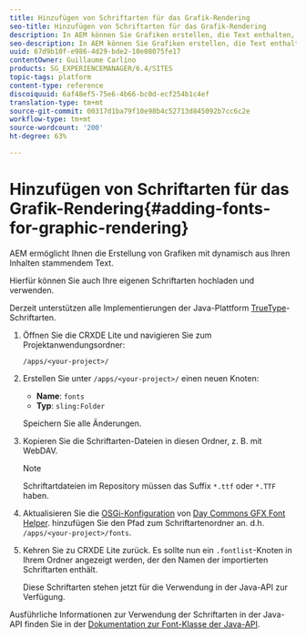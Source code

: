 ```yaml
---
title: Hinzufügen von Schriftarten für das Grafik-Rendering
seo-title: Hinzufügen von Schriftarten für das Grafik-Rendering
description: In AEM können Sie Grafiken erstellen, die Text enthalten, der dynamisch Ihren Inhalten entnommen wird.
seo-description: In AEM können Sie Grafiken erstellen, die Text enthalten, der dynamisch Ihren Inhalten entnommen wird.
uuid: 67d9b10f-e986-4d29-bde2-10e08075fe17
contentOwner: Guillaume Carlino
products: SG_EXPERIENCEMANAGER/6.4/SITES
topic-tags: platform
content-type: reference
discoiquuid: 6af48ef5-75e6-4b66-bc0d-ecf254b1c4ef
translation-type: tm+mt
source-git-commit: 00317d1ba79f10e98b4c52713d845092b7cc6c2e
workflow-type: tm+mt
source-wordcount: '200'
ht-degree: 63%

---
```



# Hinzufügen von Schriftarten für das Grafik-Rendering{#adding-fonts-for-graphic-rendering}

AEM ermöglicht Ihnen die Erstellung von Grafiken mit dynamisch aus Ihren Inhalten stammendem Text.

Hierfür können Sie auch Ihre eigenen Schriftarten hochladen und verwenden.

Derzeit unterstützen alle Implementierungen der Java-Plattform [TrueType](https://en.wikipedia.org/wiki/Truetype)-Schriftarten.

1. Öffnen Sie die CRXDE Lite und navigieren Sie zum Projektanwendungsordner:

   `/apps/<your-project>/`

1. Erstellen Sie unter `/apps/<your-project>/` einen neuen Knoten:

   * **Name**: `fonts`
   * **Typ**: `sling:Folder`

   Speichern Sie alle Änderungen.

1. Kopieren Sie die Schriftarten-Dateien in diesen Ordner, z. B. mit WebDAV.

   >[!NOTE]
   >
   >Schriftartdateien im Repository müssen das Suffix `*.ttf` oder `*.TTF` haben.

1. Aktualisieren Sie die [OSGi-Konfiguration](/help/sites-deploying/configuring-osgi.md) von [Day Commons GFX Font Helper](/help/sites-deploying/osgi-configuration-settings.md). hinzufügen Sie den Pfad zum Schriftartenordner an. d.h. `/apps/<your-project>/fonts`.

1. Kehren Sie zu CRXDE Lite zurück. Es sollte nun ein `.fontlist`-Knoten in Ihrem Ordner angezeigt werden, der den Namen der importierten Schriftarten enthält.

   Diese Schriftarten stehen jetzt für die Verwendung in der Java-API zur Verfügung.

Ausführliche Informationen zur Verwendung der Schriftarten in der Java-API finden Sie in der [Dokumentation zur Font-Klasse der Java-API](https://download.oracle.com/javase/6/docs/api/java/awt/Font.html).

